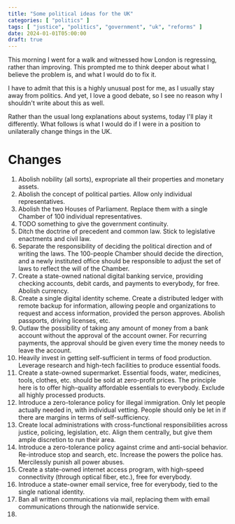 ```yaml
---
title: "Some political ideas for the UK"
categories: [ "politics" ]
tags: [ "justice", "politics", "government", "uk", "reforms" ]
date: 2024-01-01T05:00:00
draft: true
---
```


This morning I went for a walk and witnessed how London is regressing, rather than improving. This prompted me to think deeper about what I believe the problem is, and what I would do to fix it.

I have to admit that this is a highly unusual post for me, as I usually stay away from politics. And yet, I love a good debate, so I see no reason why I shouldn't write about this as well.

Rather than the usual long explanations about systems, today I'll play it differently. What follows is what I would do if I were in a position to unilaterally change things in the UK.

# Changes

1. Abolish nobility (all sorts), expropriate all their properties and monetary assets.
2. Abolish the concept of political parties. Allow only individual representatives.
3. Abolish the two Houses of Parliament. Replace them with a single Chamber of 100 individual representatives.
4. TODO something to give the government continuity.
5. Ditch the doctrine of precedent and common law. Stick to legislative enactments and civil law.
6. Separate the responsibility of deciding the political direction and of writing the laws. The 100-people Chamber should decide the direction, and a newly instituted office should be responsible to adjust the set of laws to reflect the will of the Chamber.
7. Create a state-owned national digital banking service, providing checking accounts, debit cards, and payments to everybody, for free. Abolish currency.
8. Create a single digital identity scheme. Create a distributed ledger with remote backup for information, allowing people and organizations to request and access information, provided the person approves. Abolish passports, driving licenses, etc.
9. Outlaw the possibility of taking any amount of money from a bank account without the approval of the account owner. For recurring payments, the approval should be given every time the money needs to leave the account.
10. Heavily invest in getting self-sufficient in terms of food production. Leverage research and high-tech facilities to produce essential foods.
11. Create a state-owned supermarket. Essential foods, water, medicines, tools, clothes, etc. should be sold at zero-profit prices. The principle here is to offer high-quality affordable essentials to everybody. Exclude all highly processed products.
12. Introduce a zero-tolerance policy for illegal immigration. Only let people actually needed in, with individual vetting. People should only be let in if there are margins in terms of self-sufficiency.
13. Create local administrations with cross-functional responsibilities across justice, policing, legislation, etc. Align them centrally, but give them ample discretion to run their area.
14. Introduce a zero-tolerance policy against crime and anti-social behavior. Re-introduce stop and search, etc. Increase the powers the police has. Mercilessly punish all power abuses.
15. Create a state-owned internet access program, with high-speed connectivity (through optical fiber, etc.), free for everybody.
16. Introduce a state-owner email service, free for everybody, tied to the single national identity.
17. Ban all written communications via mail, replacing them with email communications through the nationwide service.
18. 

[//]: # (TODO: change title with "manifesto" in it; group, sort, and categorize the points; maybe add a principles section)
